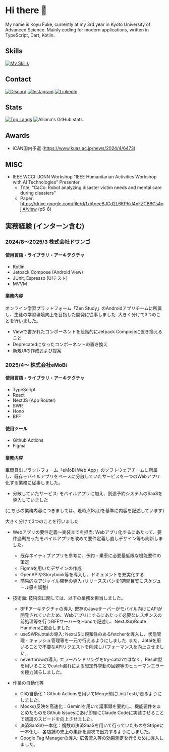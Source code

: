 # Hi there 👋
My name is Koyu Fuke, currently at my 3rd year in Kyoto University of Advanced Science. Mainly coding for modern applications, written in TypeScript, Dart, Kotlin.

<!----
![LGTM](https://image.lgtmoon.dev/271767)
---->

## Skills
[![My Skills](https://skillicons.dev/icons?i=kotlin,flutter,typescript,nextjs,react,vscode,androidstudio)](https://skillicons.dev)

## Contact
[![Discord](https://skillicons.dev/icons?i=discord)](https://discordapp.com/users/515325909851439109)
[![Instagram](https://skillicons.dev/icons?i=instagram)](https://www.instagram.com/k.fuke0502/profilecard/?igsh=ZHpiamlubzcxZHJo)
[![LinkedIn](https://skillicons.dev/icons?i=linkedin)](https://www.linkedin.com/in/koyu-fuke-70a683264)

## Stats
[![Top Langs](https://github-readme-stats.vercel.app/api/top-langs/?username=sarushili0430&bg_color=181b1f&text_color=aeaeae&title_color=fff7ed&icon_color=fff7ed)](https://github.com/sarushili0430/sarushili0430)
![Alliana's GitHub stats](https://github-readme-stats.vercel.app/api?username=sarushili0430&show_icons=true&bg_color=181b1f&text_color=aeaeae&title_color=fff7ed&icon_color=fff7ed)

## Awards
- iCAN国内予選 (https://www.kuas.ac.jp/news/2024/4/6473)

## MISC
- IEEE WCCI IJCNN Workshop "IEEE Humanitarian Activities Workshop with AI Technologies" Presenter
  - Title: "CaCo: Robot analyzing disaster victim needs and mental care during disasters"
  - Paper: https://drive.google.com/file/d/1xiAgeeBJCd2L6KPhkl4nFZCB8Gs4ojiA/view (p5-8)

## 実務経験 (インターン含む)

### 2024/8〜2025/3 株式会社ドワンゴ

#### 使用言語・ライブラリ・アーキテクチャ
- Kotlin
- Jetpack Compose (Android View)
- JUnit, Espresso (UIテスト)
- MVVM


#### 業務内容

オンライン学習プラットフォーム「Zen Study」のAndroidアプリチームに所属し、生徒の学習環境向上を目指した開発に従事しました. 大きく分けて3つのことを行いました。
- Viewで書かれたコンポーネントを段階的にJetpack Composeに置き換えること
- Deprecatedになったコンポーネントの置き換え
- 新規UIの作成および提案
 
### 2025/4〜 株式会社eMoBi

#### 使用言語・ライブラリ・アーキテクチャ
- TypeScript
- React
- NextJS (App Router)
- SWR
- Hono
- BFF

#### 使用ツール
- Github Actions
- Figma

#### 業務内容

車両貸出プラットフォーム「eMoBi Web App」のソフトウェアチームに所属し、既存モバイルアプリをベースに分散していたサービスを一つのWebアプリ化する業務に従事しました。
* 分散していたサービス: モバイルアプリに加え、別途予約システムのSaaSを導入していました

(こちらの業務内容につきましては、現時点(8月)を基準に内容を記述しています)

大きく分けて3つのことを行いました

- Webアプリの要件定義〜実装までを担当: Webアプリ化するにあたって、要件過剰だったモバイルアプリを改めて要件定義し直しデザイン等も刷新しました。

  - 既存ネイティブアプリを参考に、予約・乗車に必要最低限な機能要件の策定
  - Figmaを用いたデザインの作成
  - OpenAPIやStorybook等を導入し、ドキュメントを充実化する
  - 簡易的なアジャイル開発の導入 (リリーススパンを1週間目安にスケジュール感を調整)

- 技術面: 技術面に関しては、以下の業務を担当しました。

  - BFFアーキテクチャの導入: 既存のJavaサーバーがモバイル向けにAPIが開発されていたため、Webアプリにするにあたって必要なレスポンスの前処理等を行うBFFサーバーをHonoで記述し、NextJSのRoute Handlersに統合しました
  - useSWR/Jotaiの導入: NextJSに親和性のあるfetcherを導入し、状態管理・キャッシュ管理等を一元で行えるようにしました. また、Jotaiを用いることで不要なAPIリクエストを削減しパフォーマンスを向上させました。
  - neverthrowの導入: エラーハンドリングをtry-catchではなく、Result型を用いることでcatch漏れによる想定外挙動の回避等のヒューマンエラーを極力減らしました。
 
- 作業の自動化等
  - CIの自動化：Github Actionsを用いてMerge前にLint/Testが走るようにしました。
  - Mockの反映を高速化：Geminiを用いて議事録を要約し、機能要件をまとめたものをGithub Issuesにあげ即座にClaude Codeに実装させることで議論のスピードを向上させました。
  - 決済SaaSの一本化：複数の決済SaaSを用いて行っていたものをStripeに一本化し、各店舗の売上の集計を週次で出力するようにしました。
  - Google Tag Managerの導入: 広告流入等の効果測定を行うために導入しました。


<!--
**sarushili0430/sarushili0430** is a ✨ _special_ ✨ repository because its `README.md` (this file) appears on your GitHub profile.

Here are some ideas to get you started:

- 🔭 I’m currently working on ...
- 🌱 I’m currently learning ...
- 👯 I’m looking to collaborate on ...
- 🤔 I’m looking for help with ...
- 💬 Ask me about ...
- 📫 How to reach me: ...
- 😄 Pronouns: ...
- ⚡ Fun fact: ...
-->
